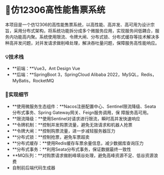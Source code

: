 # 🚅仿12306高性能售票系统

本项目是一个仿12306的高性能售票系统，以高性能、高并发、高可用为设计宗旨，采用分布式架构，将系统功能拆分成多个微服务应用，实现服务间低耦合，服务内功能高内聚。系统使用限流、令牌大闸、分布式锁、分布式缓存等技术解决多种高并发问题，对并发请求做削峰处理，解决吞吐量问题，保障服务高性能响应。

### 💡技术栈

- **前端：**Vue3，Ant Design Vue
- **后端：**SpringBoot 3，SpringCloud Alibaba 2022，MySQL，Redis，MyBatis，RocketMQ

### 🔧实现细节

- **使用微服务生态组件：**Nacos注册配置中心、Sentinel限流降级、Seata分布式事务、Spring Gateway网关、Feign服务调用，保
  障服务高可用。
- **限流降级：**使用Sentinel对请求进行限流，瞬时高并发快速响应
- **令牌机制：**控制并发购票流量，避免无效请求和机器人抢票
- **令牌大闸：**控制购票流量，进一步减轻服务器压力
- **分布式锁：**控制抢票，避免车票超卖
- **分布式缓存：**使用Redis缓存车票余量信息，减少数据库查询压力
- **分布式事务：**利用Seata分布式事务，保证数据最终一致性
- **MQ队列：**对购票请求做削峰填谷处理，避免高峰资源不足、低谷资源浪费
- 自制前后端代码生成器